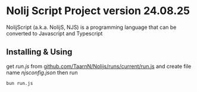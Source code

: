 # Nolij Script Project version 24.08.25
NolijScript (a.k.a. NolijS, NJS) is a programming language that can be converted to Javascript and Typescript

## Installing & Using
get _run.js_ from [github.com/TaarnN/Nolijs/runs/current/run.js](github.com/TaarnN/Nolijs/runs/current/run.js) and create file name _njsconfig.json_ then run

```bash
bun run.js
```
